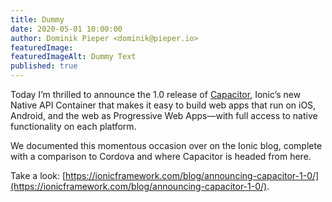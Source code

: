 ```yaml
---
title: Dummy
date: 2020-05-01 10:00:00
author: Dominik Pieper <dominik@pieper.io>
featuredImage: 
featuredImageAlt: Dummy Text
published: true
---
```


Today I’m thrilled to announce the 1.0 release of [Capacitor](/), Ionic’s new Native API Container that makes it easy to build web apps that run on iOS, Android, and the web as Progressive Web Apps—with full access to native functionality on each platform.

<!--more-->

We documented this momentous occasion over on the Ionic blog, complete with a comparison to Cordova and where Capacitor is headed from here.

Take a look: [https://ionicframework.com/blog/announcing-capacitor-1-0/](https://ionicframework.com/blog/announcing-capacitor-1-0/).
